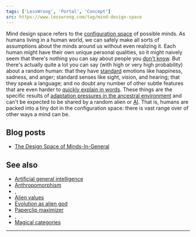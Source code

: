 ```yaml
---
tags: ['LessWrong', 'Portal', 'Concept']
src: https://www.lesswrong.com/tag/mind-design-space
---
```


Mind design space refers to the [configuration space](https://www.lesswrong.com/tag/configuration-space) of possible minds. As humans living in a human world, we can safely make all sorts of assumptions about the minds around us without even realizing it. Each human might have their own unique personal qualities, so it might naively seem that there's nothing you can say about people you [don't know](https://wiki.lesswrong.com/wiki/I_don't_know). But there's actually quite a lot you can say (with high or very high probability) about a random human: that they have [standard](https://www.lesswrong.com/tag/human-universal) emotions like happiness, sadness, and anger; standard senses like sight, vision, and hearing; that they speak a language; and no doubt any number of other subtle features that are even harder to [quickly explain in words](https://www.lesswrong.com/tag/inferential-distance). These things are the specific results of [adaptation pressures in the ancestral environment](https://www.lesswrong.com/tag/evolutionary-psychology) and can't be expected to be shared by a random alien or [AI](https://www.lesswrong.com/tag/artificial-general-intelligence). That is, humans are packed into a tiny dot in the configuration space: there is vast range over of other ways a mind can be.

## Blog posts
- [The Design Space of Minds-In-General](http://lesswrong.com/lw/rm/the_design_space_of_mindsingeneral/)

## See also
- [Artificial general intelligence](https://www.lesswrong.com/tag/artificial-general-intelligence)
- [Anthropomorphism](https://www.lesswrong.com/tag/anthropomorphism)
- , 
- [Alien values](https://www.lesswrong.com/tag/alien-values)
- [Evolution as alien god](https://www.lesswrong.com/tag/evolution-as-alien-god)
- [Paperclip maximizer](https://www.lesswrong.com/tag/paperclip-maximizer)
- , 
- [Magical categories](https://www.lesswrong.com/tag/magical-categories)





---

